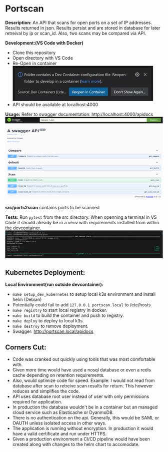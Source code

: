 # Portscan

**Description:** An API that scans for open ports on a set of IP addresses. Results returned in json. Results persist and are stored in database for later retreival by ip or scan_id.  Also, two scans may be compared via API.

**Development:(VS Code with Docker)**

* Clone this repository
* Open directory with VS Code
* Re-Open in container ![Devcontainer](./img/devcontainer.jpeg)
* API should be available at localhost:4000

**Usage:** Refer to swagger documentation: http://localhost:4000/apidocs
![Swagger](./img/swagger.png)

**src/ports2scan** contains ports to be scanned

**Tests:** Run ```pytest``` from the src directory.  When openning a terminal in VS Code it should already be in a venv with requirements installed from within the devcontainer.
![pytest](./img/pytest.png)

## Kubernetes Deployment:

**Local Environment(run outside devcontainer):**

* ```make setup_dev_kubernetes``` to setup local k3s environment and install helm (Debian)
* Potentially could fail to add ```127.0.0.1 portscan.local``` to /etc/hosts
* ```make registry``` to start local registry in docker.
* ```make build``` to build the container and push to registry.
* ```make deploy``` to deploy to local k3s.
* ```make destroy``` to remove deployment.
* Swagger: http://portscan.local/apidocs

## Corners Cut:

* Code was cranked out quickly using tools that was most comfortable with.
* Given more time would have used a nosql database or even a redis cache depending on retention requirements.
* Also, would optimize code for speed.  Example: I would not read from database after scan to retreive scan results for return.  This however reduces and simplifies the code.
* API uses database root user instead of user with only permissions required for application.
* In production the database wouldn't be in a container but an managed cloud service such as Elasticache or DyanmoDB.
* There is no authentication on the api.  Generally, this would be SAML or OAUTH unless isolated access in other ways.
* The application is running without encryption.  In production it would have a valid certificate and run under HTTPS.
* Given a production environment a CI/CD pipeline would have been created along with changes to the helm chart to accomodate.
